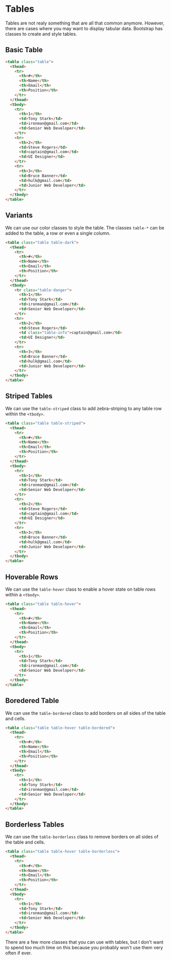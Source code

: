 # Tables

Tables are not realy something that are all that common anymore. However, there are cases where you may want to display tabular data. Bootstrap has classes to create and style tables.

## Basic Table

```html
<table class="table">
  <thead>
    <tr>
      <th>#</th>
      <th>Name</th>
      <th>Email</th>
      <th>Position</th>
    </tr>
  </thead>
  <tbody>
    <tr>
      <th>1</th>
      <td>Tony Stark</td>
      <td>ironman@gmail.com</td>
      <td>Senior Web Developer</td>
    </tr>
    <tr>
      <th>2</th>
      <td>Steve Rogers</td>
      <td>captain@gmail.com</td>
      <td>UI Designer</td>
    </tr>
    <tr>
      <th>3</th>
      <td>Bruce Banner</td>
      <td>hulk@gmail.com</td>
      <td>Junior Web Developer</td>
    </tr>
  </tbody>
</table>
```

## Variants

We can use our color classes to style the table. The classes `table-*` can be added to the table, a row or even a single column.

```html
<table class="table table-dark">
  <thead>
    <tr>
      <th>#</th>
      <th>Name</th>
      <th>Email</th>
      <th>Position</th>
    </tr>
  </thead>
  <tbody>
    <tr class="table-danger">
      <th>1</th>
      <td>Tony Stark</td>
      <td>ironman@gmail.com</td>
      <td>Senior Web Developer</td>
    </tr>
    <tr>
      <th>2</th>
      <td>Steve Rogers</td>
      <td class="table-info">captain@gmail.com</td>
      <td>UI Designer</td>
    </tr>
    <tr>
      <th>3</th>
      <td>Bruce Banner</td>
      <td>hulk@gmail.com</td>
      <td>Junior Web Developer</td>
    </tr>
  </tbody>
</table>
```

## Striped Tables

We can use the `table-striped` class to add zebra-striping to any table row within the `<tbody>`.

```html
<table class="table table-striped">
  <thead>
    <tr>
      <th>#</th>
      <th>Name</th>
      <th>Email</th>
      <th>Position</th>
    </tr>
  </thead>
  <tbody>
    <tr>
      <th>1</th>
      <td>Tony Stark</td>
      <td>ironman@gmail.com</td>
      <td>Senior Web Developer</td>
    </tr>
    <tr>
      <th>2</th>
      <td>Steve Rogers</td>
      <td>captain@gmail.com</td>
      <td>UI Designer</td>
    </tr>
    <tr>
      <th>3</th>
      <td>Bruce Banner</td>
      <td>hulk@gmail.com</td>
      <td>Junior Web Developer</td>
    </tr>
  </tbody>
</table>
```

## Hoverable Rows

We can use the `table-hover` class to enable a hover state on table rows within a `<tbody>`.

```html
<table class="table table-hover">
  <thead>
    <tr>
      <th>#</th>
      <th>Name</th>
      <th>Email</th>
      <th>Position</th>
    </tr>
  </thead>
  <tbody>
    <tr>
      <th>1</th>
      <td>Tony Stark</td>
      <td>ironman@gmail.com</td>
      <td>Senior Web Developer</td>
    </tr>
  </tbody>
</table>
```

## Boredered Table

We can use the `table-bordered` class to add borders on all sides of the table and cells.

```html
<table class="table table-hover table-bordered">
  <thead>
    <tr>
      <th>#</th>
      <th>Name</th>
      <th>Email</th>
      <th>Position</th>
    </tr>
  </thead>
  <tbody>
    <tr>
      <th>1</th>
      <td>Tony Stark</td>
      <td>ironman@gmail.com</td>
      <td>Senior Web Developer</td>
    </tr>
  </tbody>
</table>
```

## Borderless Tables

We can use the `table-borderless` class to remove borders on all sides of the table and cells.

```html
<table class="table table-hover table-borderless">
  <thead>
    <tr>
      <th>#</th>
      <th>Name</th>
      <th>Email</th>
      <th>Position</th>
    </tr>
  </thead>
  <tbody>
    <tr>
      <th>1</th>
      <td>Tony Stark</td>
      <td>ironman@gmail.com</td>
      <td>Senior Web Developer</td>
    </tr>
  </tbody>
</table>
```

There are a few more classes that you can use with tables, but I don't want to spend too much time on this because you probably won't use them very often if ever.
